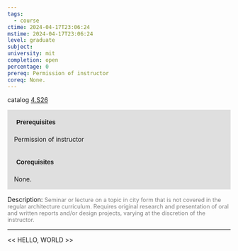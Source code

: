 ```yaml
---
tags:
  - course
ctime: 2024-04-17T23:06:24
mstime: 2024-04-17T23:06:24
level: graduate
subject: 
university: mit
completion: open
percentage: 0
prereq: Permission of instructor
coreq: None.
---
```


catalog [4.S26](http://student.mit.edu/catalog/m4b.html#4.S26)

<span style="display: block; padding: 15px; background-color: rgb(100, 100, 100, 0.2);"><font id="m_prereq3081_0" style="display: block; font-family: Arial, sans-serif; font-weight: bold; padding: 5px">Prerequisites</font><br><span id="prereq3081_0">Permission of instructor</span></span>
<span style="display: block; padding: 15px; background-color: rgb(100, 100, 100, 0.2);"><font id="m_coreq3081_0" style="display: block; font-family: Arial, sans-serif; font-weight: bold; padding: 5px">Corequisites</font><br><span id="coreq3081_0">None.</span></span>

<font style="">Description:</font>
<font style="color: grey; font-size: 0.8rem;">Seminar or lecture on a topic in city form that is not covered in the regular architecture curriculum. Requires original research and presentation of oral and written reports and/or design projects, varying at the discretion of the instructor.</font>



---

<< HELLO, WORLD >>
